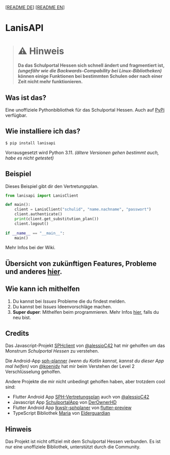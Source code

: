 [[README DE](https://github.com/kurwjan/LanisAPI/blob/master/README-DE.md)]  [[README EN](https://github.com/kurwjan/LanisAPI/blob/master/README.md)]

# LanisAPI

> # ⚠ Hinweis
> **Da das Schulportal Hessen sich schnell ändert und fragmentiert ist, *(ungefähr wie die Backwards-Compability bei Linux-Bibliotheken)* können einige Funktionen bei bestimmten Schulen oder nach einer Zeit nicht mehr funktionieren.**

## Was ist das?
Eine unoffiziele Pythonbibliothek für das Schulportal Hessen. Auch auf [PyPi](https://pypi.org/project/lanisapi/) verfügbar.

## Wie installiere ich das?
```
$ pip install lanisapi
```
Vorrausgesetzt wird Python 3.11. *(ältere Versionen gehen bestimmt auch, habe es nicht getestet)*

## Beispiel
Dieses Beispiel gibt dir den Vertretungsplan.
```python
from lanisapi import LanisClient

def main():
    client = LanisClient("schulid", "name.nachname", "passwort")
    client.authenticate()
    print(client.get_substitution_plan())
    client.logout()
    
if __name__ == "__main__":
    main()
```
Mehr Infos bei der Wiki.

## Übersicht von zukünftigen Features, Probleme und anderes [hier](https://github.com/users/kurwjan/projects/2).

## Wie kann ich mithelfen
1. Du kannst bei *Issues* Probleme die du findest melden.
2. Du kannst bei *Issues* Ideenvorschläge machen.
3. **Super duper**: Mithelfen beim programmieren. Mehr Infos [hier](https://docs.github.com/en/get-started/quickstart/contributing-to-projects), falls du neu bist.

## Credits
Das Javascript-Projekt [SPHclient](https://github.com/alessioC42/SPHclient) von [@alessioC42](https://github.com/alessioC42) hat mir geholfen um das Monstrum *Schulportal Hessen* zu verstehen.

Die Android-App [sph-planner](https://github.com/koenidv/sph-planner) *(wenn du Kotlin kannst, kannst du dieser App mal helfen)* von [@koenidv](https://github.com/koenidv) hat mir beim Verstehen der Level 2 Verschlüsselung geholfen.

Andere Projekte die mir nicht unbedingt geholfen haben, aber trotzdem cool sind:

* Flutter Android App [SPH-Vertretungsplan](https://github.com/alessioC42/SPH-vertretungsplan) auch von [@alessioC42](https://github.com/alessioC42)
* Javascript App [SchulportalApp](https://github.com/DerOwnerHD/SchulportalApp) von [DerOwnerHD](https://github.com/DerOwnerHD)
* Flutter Android App [lkwslr-sphplaner](https://github.com/flutter-preview/lkwslr-sphplaner) von [flutter-preview](https://github.com/flutter-preview)
* TypeScript Bibliothek [Maria](https://github.com/elderguardian/maria) von [Elderguardian](https://github.com/elderguardian/)

## Hinweis
Das Projekt ist nicht offiziel mit dem Schulportal Hessen verbunden. Es ist nur eine unoffiziele Bibliothek, unterstützt durch die Community.
